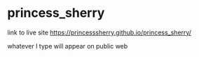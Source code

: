 # princess_sherry

link to live site https://princesssherry.github.io/princess_sherry/

whatever I type will appear on public web
